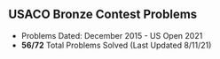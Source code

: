 ## USACO Bronze Contest Problems

- Problems Dated: December 2015 - US Open 2021 
- **56/72** Total Problems Solved (Last Updated 8/11/21)
